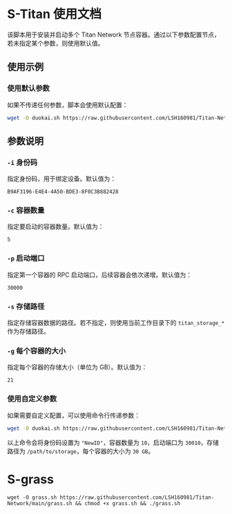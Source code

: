 
# S-Titan 使用文档

该脚本用于安装并启动多个 Titan Network 节点容器。通过以下参数配置节点，若未指定某个参数，则使用默认值。

## 使用示例

### 使用默认参数
如果不传递任何参数，脚本会使用默认配置：
```bash
wget -O duokai.sh https://raw.githubusercontent.com/LSH160981/Titan-Network/main/duokai.sh && chmod +x duokai.sh && ./duokai.sh
```

## 参数说明

### `-i` 身份码
指定身份码，用于绑定设备。默认值为：
```
B9AF3196-E4E4-4A50-BDE3-8F0C3B882428
```

### `-c` 容器数量
指定要启动的容器数量。默认值为：
```
5
```

### `-p` 启动端口
指定第一个容器的 RPC 启动端口，后续容器会依次递增。默认值为：
```
30000
```

### `-s` 存储路径
指定存储容器数据的路径。若不指定，则使用当前工作目录下的 `titan_storage_*` 作为存储路径。

### `-g` 每个容器的大小
指定每个容器的存储大小（单位为 GB）。默认值为：
```
21
```

### 使用自定义参数
如果需要自定义配置，可以使用命令行传递参数：
```bash
wget -O duokai.sh https://raw.githubusercontent.com/LSH160981/Titan-Network/main/duokai.sh && chmod +x duokai.sh && ./duokai.sh -i "NewID" -c 10 -p 30010 -s "/path/to/storage" -g 30
```
以上命令会将身份码设置为 `"NewID"`，容器数量为 `10`，启动端口为 `30010`，存储路径为 `/path/to/storage`，每个容器的大小为 `30 GB`。


# S-grass
```
wget -O grass.sh https://raw.githubusercontent.com/LSH160981/Titan-Network/main/grass.sh && chmod +x grass.sh && ./grass.sh
```


 
